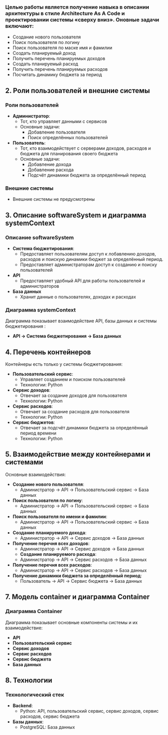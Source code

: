 ### Целью работы является получение навыка в описании архитектуры в стиле Architecture As A Code и проектировании системы «сверху вниз». Оновные задачи включают:

- Создание нового пользователя
- Поиск пользователя по логину
- Поиск пользователя по маске имя и фамилии
- Создать планируемый доход
- Получить перечень планируемых доходов
- Создать планируемый расход
- Получить перечень планируемых расходов
- Посчитать динамику бюджета за период

## 2. Роли пользователей и внешние системы

### Роли пользователей
- **Администратор**:
  - Тот, кто управляет данными с сервисов
  - Основные задачи:
    - Добавление пользователя
    - Поиск определённых пользователей
- **Пользователь**:
  - Тот, кто взаимодействует с серверами доходов, расходов и бюджета для планирования своего бюджета
  - Основные задачи:
    - Добавление дохода
    - Добавление расхода
    - Подсчёт динамики бюджета за определённый период

### Внешние системы
- Внешние системы не предусмотрены

## 3. Описание softwareSystem и диаграмма systemContext

### Описание softwareSystem
- **Система бюджетирования**:
  - Предоставляет пользователям доступ к лобавлению доходов, расходов и поискую динамики бюджет за определённый период.
  - Предоставляет администраторам доступ к созданию и поиску пользователей
- **API**
  - Предоставляет удобный API для работы пользователей и администраторов
- **База данных**
  - Хранит данные о пользователях, доходах и расходах

### Диаграмма systemContext
Диаграмма показывает взаимодействие API, базы данных и системы бюджетирования :
- **API -> Система бюджетирования -> База данных**

## 4. Перечень контейнеров

Контейнеры есть только у системы бюджетирования:
- **Пользовательский сервис**:
  - Управляет созданием и поиском пользователей
  - Технологии: Python
- **Сервис доходов**:
  - Отвечает за создание доходов для пользователя
  - Технологии: Python
- **Сервис расходов**:
  - Отвечает за создание расходов для пользователя
  - Технологии: Python
- **Сервис бюджетов**:
  - Отвечает за подсчёт динамики бюджета за определённый период времени
  - Технологии: Python

## 5. Взаимодействие между контейнерами и системами

Основные взаимодействия:
- **Создание нового пользователя**:
  - Администратор -> API -> Пользовательский сервис -> База данных
- **Поиск пользователя по логину**:
  - Администратор -> API -> Пользовательский сервис -> База данных
- **Поиск пользователя по имени и фамилии**:
  - Администратор -> API -> Пользовательский сервис -> База данных
- **Создание планируемого дохода**:
  - Администратор -> API -> Сервис доходов -> База данных
- **Получение перечня всех доходов**:
  - Администратор -> API -> Сервис доходов -> База данных
  - **Создание планируемого расхода**:
  - Администратор -> API -> Сервис расходов -> База данных
- **Получение перечня всех расходов**:
  - Администратор -> API -> Сервис расходов -> База данных
- **Получение динамики бюджета за определённый период**:
  - Пользователь -> API -> Сервис бюджета -> База данных

## 7. Модель container и диаграмма Container

### Диаграмма Container
Диаграмма показывает основные компоненты системы и их взаимодействие:
- **API**
- **Пользовательский сервис**
- **Сервис доходов**
- **Сервис расходов**
- **Сервис бюджета**
- **База данных**

## 8. Технологии

### Технологический стек
- **Backend**:
  - Python: API, пользовательский сервис, сервис доходов, сервис расходов, сервис бюджета
- **Базы данных**:
  - PostgreSQL: База данных
